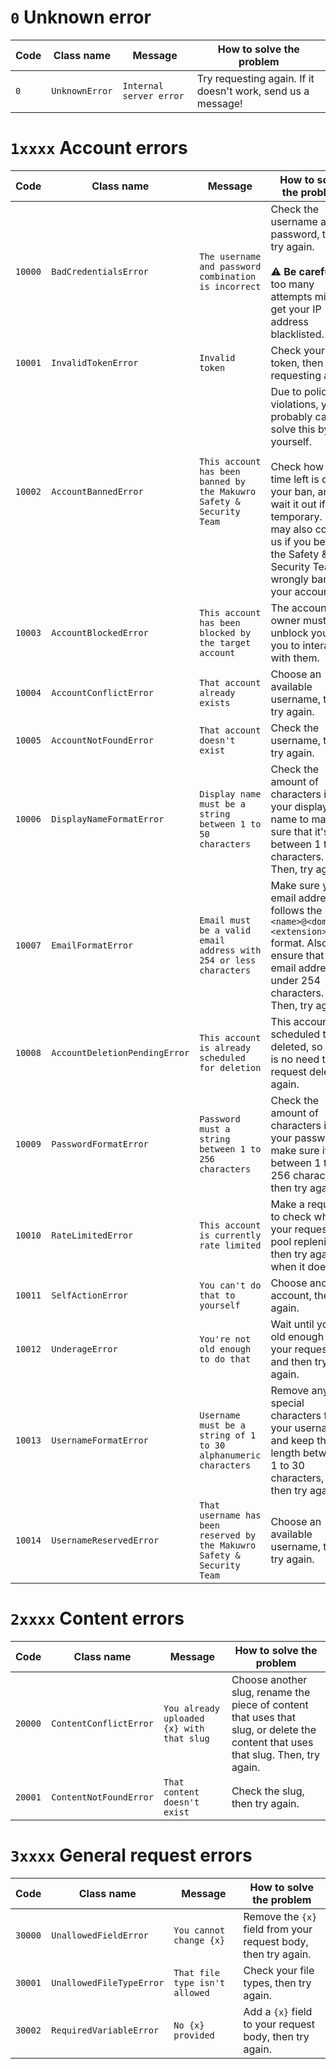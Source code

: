 
# `0` Unknown error

| Code | Class name     | Message                 | How to solve the problem                                     |
| ---- | -------------- | ----------------------- | ------------------------------------------------------------ |
| `0`  | `UnknownError` | `Internal server error` | Try requesting again. If it doesn't work, send us a message! |

# `1xxxx` Account errors

| Code    | Class name                     | Message                                                                 | How to solve the problem                                             |
| ------- | ------------------------------ | ----------------------------------------------------------------------- | -------------------------------------------------------------------- |
| `10000` | `BadCredentialsError`          | `The username and password combination is incorrect`                    | Check the username and password, then try again.<br><br> ⚠️ **Be careful:** too many attempts might get your IP address blacklisted. |
| `10001` | `InvalidTokenError`            | `Invalid token`                                                         | Check your token, then try requesting again.                         |
| `10002` | `AccountBannedError`           | `This account has been banned by the Makuwro Safety & Security Team`    | Due to policy violations, you probably can't solve this by yourself.<br><br>Check how much time left is on your ban, and wait it out if it's temporary. You may also contact us if you believe the Safety & Security Team wrongly banned your account. |
| `10003` | `AccountBlockedError`          | `This account has been blocked by the target account`                   | The account owner must unblock you for you to interact with them.    |
| `10004` | `AccountConflictError`         | `That account already exists`                                           | Choose an available username, then try again.                        |
| `10005` | `AccountNotFoundError`         | `That account doesn't exist`                                            | Check the username, then try again.                                  |
| `10006` | `DisplayNameFormatError`       | `Display name must be a string between 1 to 50 characters`              | Check the amount of characters in your display name to make sure that it's between 1 to 50 characters. Then, try again. |
| `10007` | `EmailFormatError`             | `Email must be a valid email address with 254 or less characters`       | Make sure your email address follows the `<name>@<domain>.<extension>` format. Also, ensure that the email address is under 254 characters. Then, try again. |
| `10008` | `AccountDeletionPendingError`  | `This account is already scheduled for deletion`                        | This account is scheduled to be deleted, so there is no need to request deletion again.     |
| `10009` | `PasswordFormatError`          | `Password must a string between 1 to 256 characters`                    | Check the amount of characters in your password to make sure it's between 1 to 256 characters, then try again. |
| `10010` | `RateLimitedError`             | `This account is currently rate limited`                                | Make a request to check when your request pool replenishes, then try again when it does. |
| `10011` | `SelfActionError`              | `You can't do that to yourself`                                         | Choose another account, then try again.                              |
| `10012` | `UnderageError`                | `You're not old enough to do that`                                      | Wait until you're old enough to do your request, and then try again. |
| `10013` | `UsernameFormatError`          | `Username must be a string of 1 to 30 alphanumeric characters`          | Remove any special characters from your username, and keep the length between 1 to 30 characters, and then try again. |
| `10014` | `UsernameReservedError`        | `That username has been reserved by the Makuwro Safety & Security Team` | Choose an available username, then try again. |

# `2xxxx` Content errors

| Code    | Class name             | Message                                   | How to solve the problem                                                                                                          |
| ------- | ---------------------- | ----------------------------------------- | --------------------------------------------------------------------------------------------------------------------------------- |
| `20000` | `ContentConflictError` | `You already uploaded {x} with that slug` | Choose another slug, rename the piece of content that uses that slug, or delete the content that uses that slug. Then, try again. |
| `20001` | `ContentNotFoundError` | `That content doesn't exist`              | Check the slug, then try again.                                                                                                   |

# `3xxxx` General request errors

| Code    | Class name               | Message                        | How to solve the problem                                       |
| ------- | ------------------------ | ------------------------------ | -------------------------------------------------------------- |
| `30000` | `UnallowedFieldError`    | `You cannot change {x}`        | Remove the `{x}` field from your request body, then try again. |
| `30001` | `UnallowedFileTypeError` | `That file type isn't allowed` | Check your file types, then try again.                         |
| `30002` | `RequiredVariableError`  | `No {x} provided`              | Add a `{x}` field to your request body, then try again.        |